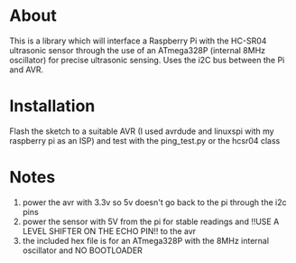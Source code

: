 <h1>About</h1>
This is a library which will interface a Raspberry Pi with the HC-SR04 ultrasonic sensor through the use of an ATmega328P (internal 8MHz oscillator) for precise ultrasonic sensing. Uses the i2C bus between the Pi and AVR.

<h1>Installation</h1>
Flash the sketch to a suitable AVR (I used avrdude and linuxspi with my raspberry pi as an ISP) and test with the ping_test.py or the hcsr04 class

<h1>Notes</h1>
<ol>
	<li>power the avr with 3.3v so 5v doesn't go back to the pi through the i2c pins</li>
	<li>power the sensor with 5V from the pi for stable readings and !!USE A LEVEL SHIFTER ON THE ECHO PIN!! to the avr</li>
	<li>the included hex file is for an ATmega328P with the 8MHz internal oscillator and NO BOOTLOADER</li>
</ol>
